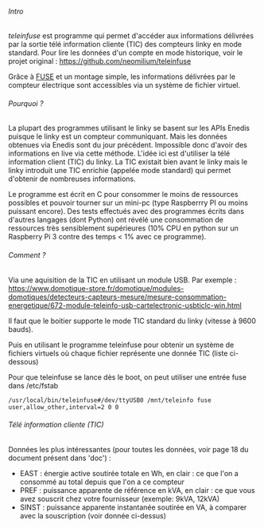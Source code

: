 ###### Intro
*teleinfuse* est programme qui permet d'accéder aux informations délivrées par la sortie télé information cliente (TIC) des compteurs linky en mode standard.
Pour lire les données d'un compte en mode historique, voir le projet original : https://github.com/neomilium/teleinfuse

Grâce à [FUSE](http://fuse.sourceforge.net) et un montage simple, les informations délivrées par le compteur électrique sont accessibles via un système de fichier virtuel.

###### Pourquoi ?
La plupart des programmes utilisant le linky se basent sur les APIs Enedis puisque le linky est un compteur communiquant. Mais les données obtenues via Enedis sont du jour précédent. Impossible donc d'avoir des informations en live via cette méthode.
L'idée ici est d'utiliser la télé information client (TIC) du linky. La TIC existait bien avant le linky mais le linky introduit une TIC enrichie (appelée mode standard) qui permet d'obtenir de nombreuses informations.

Le programme est écrit en C pour consommer le moins de ressources possibles et pouvoir tourner sur un mini-pc (type Raspberrry PI ou moins puissant encore).
Des tests effectués avec des programmes écrits dans d'autres langages (dont Python) ont révélé une consommation de ressources très sensiblement supérieures (10% CPU en python sur un Raspberry Pi 3 contre des temps < 1% avec ce programme).

###### Comment ?

Via une aquisition de la TIC en utilisant un module USB.
Par exemple :
https://www.domotique-store.fr/domotique/modules-domotiques/detecteurs-capteurs-mesure/mesure-consommation-energetique/672-module-teleinfo-usb-cartelectronic-usbticlc-win.html

Il faut que le boitier supporte le mode TIC standard du linky (vitesse à 9600 bauds).

Puis en utilisant le programme teleinfuse pour obtenir un système de fichiers virtuels où chaque fichier représente une donnée TIC (liste ci-dessous)

Pour que teleinfuse se lance dès le boot, on peut utiliser une entrée fuse dans /etc/fstab
```
/usr/local/bin/teleinfuse#/dev/ttyUSB0 /mnt/teleinfo fuse user,allow_other,interval=2 0 0
```


###### Télé information cliente (TIC)

Données les plus intéressantes (pour toutes les données, voir page 18 du document présent dans 'doc') :
* EAST  : énergie active soutirée totale en Wh, en clair : ce que l'on a consommé au total depuis que l'on a ce compteur
* PREF  : puissance apparente de référence en kVA, en clair : ce que vous avez souscrit chez votre fournisseur (exemple: 9kVA, 12kVA)
* SINST : puissance apparente instantanée soutirée en VA, à comparer avec la souscription (voir donnée ci-dessus)

